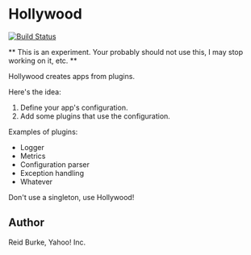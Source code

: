 # Hollywood

[![Build Status](https://secure.travis-ci.org/reid/hollywood.png)](http://travis-ci.org/reid/hollywood)

** This is an experiment. Your probably should not use this, I may stop working on it, etc. **

Hollywood creates apps from plugins.

Here's the idea:

 1. Define your app's configuration.
 2. Add some plugins that use the configuration.

Examples of plugins:

 - Logger
 - Metrics
 - Configuration parser
 - Exception handling
 - Whatever

Don't use a singleton, use Hollywood!

## Author

Reid Burke, Yahoo! Inc.
